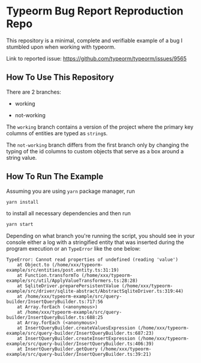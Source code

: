 # Typeorm Bug Report Reproduction Repo

This repository is a minimal, complete and verifiable example of a bug I stumbled upon when working with typeorm.

Link to reported issue: https://github.com/typeorm/typeorm/issues/9565

## How To Use This Repository

There are 2 branches:

- working

- not-working

The `working` branch contains a version of the project where the primary key columns of entities are typed as `string`s.

The `not-working` branch differs from the first branch only by changing the typing of the id columns to custom objects that serve as a box around a string value.

## How To Run The Example

Assuming you are using `yarn` package manager, run

```bash
yarn install
```

to install all necessary dependencies and then run

```bash
yarn start
```

Depending on what branch you're running the script, you should see in your console either a log with a stringified entity that was inserted during the program execution or an `TypeError` like the one below:

```
TypeError: Cannot read properties of undefined (reading 'value')
    at Object.to (/home/xxx/typeorm-example/src/entities/post.entity.ts:31:19)
    at Function.transformTo (/home/xxx/typeorm-example/src/util/ApplyValueTransformers.ts:28:28)
    at SqliteDriver.preparePersistentValue (/home/xxx/typeorm-example/src/driver/sqlite-abstract/AbstractSqliteDriver.ts:319:44)
    at /home/xxx/typeorm-example/src/query-builder/InsertQueryBuilder.ts:717:56
    at Array.forEach (<anonymous>)
    at /home/xxx/typeorm-example/src/query-builder/InsertQueryBuilder.ts:688:25
    at Array.forEach (<anonymous>)
    at InsertQueryBuilder.createValuesExpression (/home/xxx/typeorm-example/src/query-builder/InsertQueryBuilder.ts:687:23)
    at InsertQueryBuilder.createInsertExpression (/home/xxx/typeorm-example/src/query-builder/InsertQueryBuilder.ts:406:39)
    at InsertQueryBuilder.getQuery (/home/xxx/typeorm-example/src/query-builder/InsertQueryBuilder.ts:39:21)
```
